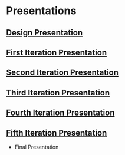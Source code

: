 # Presentations

## **[Design Presentation](DesignDay.pdf)**
## **[First Iteration Presentation](IterationDay_1.pdf)**
## **[Second Iteration Presentation](IterationDay_2.pdf)**
## **[Third Iteration Presentation](IterationDay_3.pdf)**
## **[Fourth Iteration Presentation](IterationDay_4.pdf)**
## **[Fifth Iteration Presentation](IterationDay_5.pdf)**
- Final Presentation
